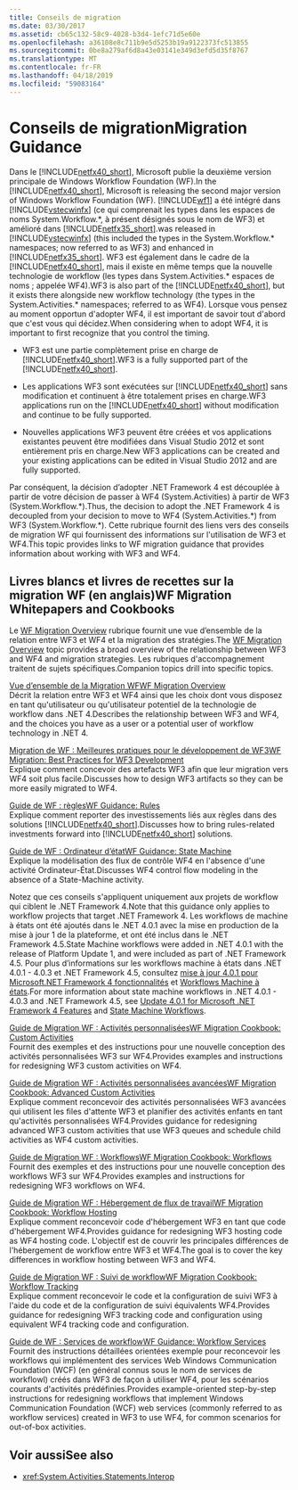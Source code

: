```yaml
---
title: Conseils de migration
ms.date: 03/30/2017
ms.assetid: cb65c132-58c9-4028-b3d4-1efc71d5e60e
ms.openlocfilehash: a36108e8c711b9e5d5253b19a9122373fc513855
ms.sourcegitcommit: 0be8a279af6d8a43e03141e349d3efd5d35f8767
ms.translationtype: MT
ms.contentlocale: fr-FR
ms.lasthandoff: 04/18/2019
ms.locfileid: "59083164"
---
```

# <a name="migration-guidance"></a><span data-ttu-id="07f0e-102">Conseils de migration</span><span class="sxs-lookup"><span data-stu-id="07f0e-102">Migration Guidance</span></span>
<span data-ttu-id="07f0e-103">Dans le [!INCLUDE[netfx40_short](../../../includes/netfx40-short-md.md)], Microsoft publie la deuxième version principale de Windows Workflow Foundation (WF).</span><span class="sxs-lookup"><span data-stu-id="07f0e-103">In the [!INCLUDE[netfx40_short](../../../includes/netfx40-short-md.md)], Microsoft is releasing the second major version of Windows Workflow Foundation (WF).</span></span> [!INCLUDE[wf1](../../../includes/wf1-md.md)] <span data-ttu-id="07f0e-104">a été intégré dans [!INCLUDE[vstecwinfx](../../../includes/vstecwinfx-md.md)] (ce qui comprenait les types dans les espaces de noms System.Workflow.\*, à présent désignés sous le nom de WF3) et amélioré dans [!INCLUDE[netfx35_short](../../../includes/netfx35-short-md.md)].</span><span class="sxs-lookup"><span data-stu-id="07f0e-104">was released in [!INCLUDE[vstecwinfx](../../../includes/vstecwinfx-md.md)] (this included the types in the System.Workflow.\* namespaces; now referred to as WF3) and enhanced in [!INCLUDE[netfx35_short](../../../includes/netfx35-short-md.md)].</span></span> <span data-ttu-id="07f0e-105">WF3 est également dans le cadre de la [!INCLUDE[netfx40_short](../../../includes/netfx40-short-md.md)], mais il existe en même temps que la nouvelle technologie de workflow (les types dans System.Activities.\* espaces de noms ; appelée WF4).</span><span class="sxs-lookup"><span data-stu-id="07f0e-105">WF3 is also part of the [!INCLUDE[netfx40_short](../../../includes/netfx40-short-md.md)], but it exists there alongside new workflow technology (the types in the System.Activities.\* namespaces; referred to as WF4).</span></span> <span data-ttu-id="07f0e-106">Lorsque vous pensez au moment opportun d'adopter WF4, il est important de savoir tout d'abord que c'est vous qui décidez.</span><span class="sxs-lookup"><span data-stu-id="07f0e-106">When considering when to adopt WF4, it is important to first recognize that you control the timing.</span></span>  
  
-   <span data-ttu-id="07f0e-107">WF3 est une partie complètement prise en charge de [!INCLUDE[netfx40_short](../../../includes/netfx40-short-md.md)].</span><span class="sxs-lookup"><span data-stu-id="07f0e-107">WF3 is a fully supported part of the [!INCLUDE[netfx40_short](../../../includes/netfx40-short-md.md)].</span></span>  
  
-   <span data-ttu-id="07f0e-108">Les applications WF3 sont exécutées sur [!INCLUDE[netfx40_short](../../../includes/netfx40-short-md.md)] sans modification et continuent à être totalement prises en charge.</span><span class="sxs-lookup"><span data-stu-id="07f0e-108">WF3 applications run on the [!INCLUDE[netfx40_short](../../../includes/netfx40-short-md.md)] without modification and continue to be fully supported.</span></span>  
  
-   <span data-ttu-id="07f0e-109">Nouvelles applications WF3 peuvent être créées et vos applications existantes peuvent être modifiées dans Visual Studio 2012 et sont entièrement pris en charge.</span><span class="sxs-lookup"><span data-stu-id="07f0e-109">New WF3 applications can be created and your existing applications can be edited in Visual Studio 2012 and are fully supported.</span></span>  
  
 <span data-ttu-id="07f0e-110">Par conséquent, la décision d’adopter .NET Framework 4 est découplée à partir de votre décision de passer à WF4 (System.Activities) à partir de WF3 (System.Workflow.\*).</span><span class="sxs-lookup"><span data-stu-id="07f0e-110">Thus, the decision to adopt the .NET Framework 4 is decoupled from your decision to move to WF4 (System.Activities.\*) from WF3 (System.Workflow.\*).</span></span> <span data-ttu-id="07f0e-111">Cette rubrique fournit des liens vers des conseils de migration WF qui fournissent des informations sur l'utilisation de WF3 et WF4.</span><span class="sxs-lookup"><span data-stu-id="07f0e-111">This topic provides links to WF migration guidance that provides information about working with WF3 and WF4.</span></span>  
  
## <a name="wf-migration-whitepapers-and-cookbooks"></a><span data-ttu-id="07f0e-112">Livres blancs et livres de recettes sur la migration WF (en anglais)</span><span class="sxs-lookup"><span data-stu-id="07f0e-112">WF Migration Whitepapers and Cookbooks</span></span>  
 <span data-ttu-id="07f0e-113">Le [WF Migration Overview](https://go.microsoft.com/fwlink/?LinkId=153873) rubrique fournit une vue d’ensemble de la relation entre WF3 et WF4 et la migration des stratégies.</span><span class="sxs-lookup"><span data-stu-id="07f0e-113">The [WF Migration Overview](https://go.microsoft.com/fwlink/?LinkId=153873) topic provides a broad overview of the relationship between WF3 and WF4 and migration strategies.</span></span> <span data-ttu-id="07f0e-114">Les rubriques d'accompagnement traitent de sujets spécifiques.</span><span class="sxs-lookup"><span data-stu-id="07f0e-114">Companion topics drill into specific topics.</span></span>  
  
 [<span data-ttu-id="07f0e-115">Vue d’ensemble de la Migration WF</span><span class="sxs-lookup"><span data-stu-id="07f0e-115">WF Migration Overview</span></span>](https://go.microsoft.com/fwlink/?LinkId=153873)  
 <span data-ttu-id="07f0e-116">Décrit la relation entre WF3 et WF4 ainsi que les choix dont vous disposez en tant qu'utilisateur ou qu'utilisateur potentiel de la technologie de workflow dans .NET 4.</span><span class="sxs-lookup"><span data-stu-id="07f0e-116">Describes the relationship between WF3 and WF4, and the choices you have as a user or a potential user of workflow technology in .NET 4.</span></span>  
  
 [<span data-ttu-id="07f0e-117">Migration de WF : Meilleures pratiques pour le développement de WF3</span><span class="sxs-lookup"><span data-stu-id="07f0e-117">WF Migration: Best Practices for WF3 Development</span></span>](https://go.microsoft.com/fwlink/?LinkId=153852)  
 <span data-ttu-id="07f0e-118">Explique comment concevoir des artefacts WF3 afin que leur migration vers WF4 soit plus facile.</span><span class="sxs-lookup"><span data-stu-id="07f0e-118">Discusses how to design WF3 artifacts so they can be more easily migrated to WF4.</span></span>  
  
 [<span data-ttu-id="07f0e-119">Guide de WF : règles</span><span class="sxs-lookup"><span data-stu-id="07f0e-119">WF Guidance: Rules</span></span>](https://go.microsoft.com/fwlink/?LinkId=153854)  
 <span data-ttu-id="07f0e-120">Explique comment reporter des investissements liés aux règles dans des solutions [!INCLUDE[netfx40_short](../../../includes/netfx40-short-md.md)].</span><span class="sxs-lookup"><span data-stu-id="07f0e-120">Discusses how to bring rules-related investments forward into [!INCLUDE[netfx40_short](../../../includes/netfx40-short-md.md)] solutions.</span></span>  
  
 [<span data-ttu-id="07f0e-121">Guide de WF : Ordinateur d’état</span><span class="sxs-lookup"><span data-stu-id="07f0e-121">WF Guidance: State Machine</span></span>](https://go.microsoft.com/fwlink/?LinkId=153855)  
 <span data-ttu-id="07f0e-122">Explique la modélisation des flux de contrôle WF4 en l'absence d'une activité Ordinateur-État.</span><span class="sxs-lookup"><span data-stu-id="07f0e-122">Discusses WF4 control flow modeling in the absence of a State-Machine activity.</span></span>  
  
 <span data-ttu-id="07f0e-123">Notez que ces conseils s'appliquent uniquement aux projets de workflow qui ciblent le .NET Framework 4.</span><span class="sxs-lookup"><span data-stu-id="07f0e-123">Note that this guidance only applies to workflow projects that target .NET Framework 4.</span></span> <span data-ttu-id="07f0e-124">Les workflows de machine à états ont été ajoutés dans le .NET 4.0.1 avec la mise en production de la mise à jour 1 de la plateforme, et ont été inclus dans le .NET Framework 4.5.</span><span class="sxs-lookup"><span data-stu-id="07f0e-124">State Machine workflows were added in .NET 4.0.1 with the release of Platform Update 1, and were included as part of .NET Framework 4.5.</span></span> <span data-ttu-id="07f0e-125">Pour plus d’informations sur les workflows machine à états dans .NET 4.0.1 - 4.0.3 et .NET Framework 4.5, consultez [mise à jour 4.0.1 pour Microsoft.NET Framework 4 fonctionnalités](https://docs.microsoft.com/previous-versions/dotnet/netframework-4.0/hh290669(v=vs.100)) et [Workflows Machine à états](state-machine-workflows.md).</span><span class="sxs-lookup"><span data-stu-id="07f0e-125">For more information about state machine workflows in .NET 4.0.1 - 4.0.3 and .NET Framework 4.5, see [Update 4.0.1 for Microsoft .NET Framework 4 Features](https://docs.microsoft.com/previous-versions/dotnet/netframework-4.0/hh290669(v=vs.100)) and [State Machine Workflows](state-machine-workflows.md).</span></span>  
  
 [<span data-ttu-id="07f0e-126">Guide de Migration WF : Activités personnalisées</span><span class="sxs-lookup"><span data-stu-id="07f0e-126">WF Migration Cookbook: Custom Activities</span></span>](https://go.microsoft.com/fwlink/?LinkId=153856)  
 <span data-ttu-id="07f0e-127">Fournit des exemples et des instructions pour une nouvelle conception des activités personnalisées WF3 sur WF4.</span><span class="sxs-lookup"><span data-stu-id="07f0e-127">Provides examples and instructions for redesigning WF3 custom activities on WF4.</span></span>  
  
 [<span data-ttu-id="07f0e-128">Guide de Migration WF : Activités personnalisées avancées</span><span class="sxs-lookup"><span data-stu-id="07f0e-128">WF Migration Cookbook: Advanced Custom Activities</span></span>](https://go.microsoft.com/fwlink/?LinkId=275560)  
 <span data-ttu-id="07f0e-129">Explique comment reconcevoir des activités personnalisées WF3 avancées qui utilisent les files d'attente WF3 et planifier des activités enfants en tant qu'activités personnalisées WF4.</span><span class="sxs-lookup"><span data-stu-id="07f0e-129">Provides guidance for redesigning advanced WF3 custom activities that use WF3 queues and schedule child activities as WF4 custom activities.</span></span>  
  
 [<span data-ttu-id="07f0e-130">Guide de Migration WF : Workflows</span><span class="sxs-lookup"><span data-stu-id="07f0e-130">WF Migration Cookbook: Workflows</span></span>](https://go.microsoft.com/fwlink/?LinkId=153858)  
 <span data-ttu-id="07f0e-131">Fournit des exemples et des instructions pour une nouvelle conception des workflows WF3 sur WF4.</span><span class="sxs-lookup"><span data-stu-id="07f0e-131">Provides examples and instructions for redesigning WF3 workflows on WF4.</span></span>  
  
 [<span data-ttu-id="07f0e-132">Guide de Migration WF : Hébergement de flux de travail</span><span class="sxs-lookup"><span data-stu-id="07f0e-132">WF Migration Cookbook: Workflow Hosting</span></span>](https://go.microsoft.com/fwlink/?LinkId=275561)  
 <span data-ttu-id="07f0e-133">Explique comment reconcevoir code d'hébergement WF3 en tant que code d'hébergement WF4.</span><span class="sxs-lookup"><span data-stu-id="07f0e-133">Provides guidance for redesigning WF3 hosting code as WF4 hosting code.</span></span> <span data-ttu-id="07f0e-134">L'objectif est de couvrir les principales différences de l'hébergement de workflow entre WF3 et WF4.</span><span class="sxs-lookup"><span data-stu-id="07f0e-134">The goal is to cover the key differences in workflow hosting between WF3 and WF4.</span></span>  
  
 [<span data-ttu-id="07f0e-135">Guide de Migration WF : Suivi de workflow</span><span class="sxs-lookup"><span data-stu-id="07f0e-135">WF Migration Cookbook: Workflow Tracking</span></span>](https://go.microsoft.com/fwlink/?LinkId=275562)  
 <span data-ttu-id="07f0e-136">Explique comment reconcevoir le code et la configuration de suivi WF3 à l'aide du code et de la configuration de suivi équivalents WF4.</span><span class="sxs-lookup"><span data-stu-id="07f0e-136">Provides guidance for redesigning WF3 tracking code and configuration using equivalent WF4 tracking code and configuration.</span></span>  
  
 [<span data-ttu-id="07f0e-137">Guide de WF : Services de workflow</span><span class="sxs-lookup"><span data-stu-id="07f0e-137">WF Guidance: Workflow Services</span></span>](https://go.microsoft.com/fwlink/?LinkId=275564)  
 <span data-ttu-id="07f0e-138">Fournit des instructions détaillées orientées exemple pour reconcevoir les workflows qui implémentent des services Web Windows Communication Foundation (WCF) (en général connus sous le nom de services de workflowl) créés dans WF3 de façon à utiliser WF4, pour les scénarios courants d'activités prédéfinies.</span><span class="sxs-lookup"><span data-stu-id="07f0e-138">Provides example-oriented step-by-step instructions for redesigning workflows that implement Windows Communication Foundation (WCF) web services (commonly referred to as workflow services) created in WF3 to use WF4, for common scenarios for out-of-box activities.</span></span>  
  
## <a name="see-also"></a><span data-ttu-id="07f0e-139">Voir aussi</span><span class="sxs-lookup"><span data-stu-id="07f0e-139">See also</span></span>

- <xref:System.Activities.Statements.Interop>
